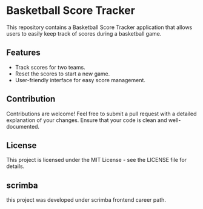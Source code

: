 
# Basketball Score Tracker

This repository contains a Basketball Score Tracker application that allows users to easily keep track of scores during a basketball game. 

## Features

- Track scores for two teams.
- Reset the scores to start a new game.
- User-friendly interface for easy score management.


## Contribution
Contributions are welcome! Feel free to submit a pull request with a detailed explanation of your changes. Ensure that your code is clean and well-documented.

## License
This project is licensed under the MIT License - see the LICENSE file for details.

## scrimba 
this project was developed under scrimba frontend career path.
